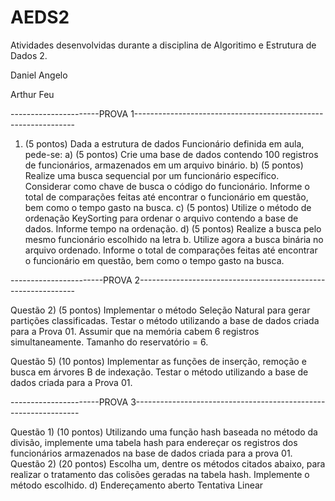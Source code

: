 # AEDS2
Atividades desenvolvidas durante a disciplina de Algoritimo e Estrutura de Dados 2.

Daniel Angelo

Arthur Feu

----------------------PROVA 1---------------------------------------------------------------
1) (5 pontos) Dada a estrutura de dados Funcionário definida em aula, pede-se:
a) (5 pontos) Crie uma base de dados contendo 100 registros de funcionários, armazenados em
um arquivo binário.
b) (5 pontos) Realize uma busca sequencial por um funcionário específico. Considerar como
chave de busca o código do funcionário. Informe o total de comparações feitas até encontrar o
funcionário em questão, bem como o tempo gasto na busca.
c) (5 pontos) Utilize o método de ordenação KeySorting para ordenar o arquivo contendo a base
de dados. Informe tempo na ordenação.
d) (5 pontos) Realize a busca pelo mesmo funcionário escolhido na letra b. Utilize agora a busca
binária no arquivo ordenado. Informe o total de comparações feitas até encontrar o funcionário
em questão, bem como o tempo gasto na busca.

-----------------------PROVA 2--------------------------------------------------------------

Questão 2) (5 pontos) Implementar o método Seleção Natural para gerar partições
classificadas. Testar o método utilizando a base de dados criada para a Prova 01. Assumir que
na memória cabem 6 registros simultaneamente. Tamanho do reservatório = 6.

Questão 5) (10 pontos) Implementar as funções de inserção, remoção e busca em árvores B de
indexação. Testar o método utilizando a base de dados criada para a Prova 01.

----------------------PROVA 3----------------------------------------------------------------

Questão 1) (10 pontos) Utilizando uma função hash baseada no método da divisão, implemente
uma tabela hash para endereçar os registros dos funcionários armazenados na base de dados
criada para a prova 01.
Questão 2) (20 pontos) Escolha um, dentre os métodos citados abaixo, para realizar o
tratamento das colisões geradas na tabela hash. Implemente o método escolhido.
d) Endereçamento aberto Tentativa Linear
